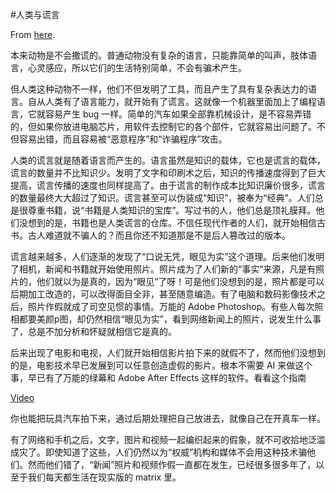 #人类与谎言

From [here](https://yinwang1.substack.com/p/05b).

本来动物是不会撒谎的。普通动物没有复杂的语言，只能靠简单的叫声，肢体语言，心灵感应，所以它们的生活特别简单，不会有骗术产生。

但人类这种动物不一样，他们不但发明了工具，而且产生了具有复杂表达力的语言。自从人类有了语言能力，就开始有了谎言。这就像一个机器里面加上了编程语言，它就容易产生 bug 一样。简单的汽车如果全部靠机械设计，是不容易弄错的，但如果你放进电脑芯片，用软件去控制它的各个部件，它就容易出问题了。不但容易出错，而且容易被“恶意程序”和“诈骗程序”攻击。

人类的谎言就是随着语言而产生的。语言虽然是知识的载体，它也是谎言的载体，谎言的数量并不比知识少。发明了文字和印刷术之后，知识的传播速度得到了巨大提高，谎言传播的速度也同样提高了。由于谎言的制作成本比知识廉价很多，谎言的数量最终大大超过了知识。谎言甚至可以伪装成“知识”，被奉为“经典”。人们总是很尊重书籍，说“书籍是人类知识的宝库”。写过书的人，他们总是顶礼膜拜。他们没想到的是，书籍也是人类谎言的仓库。不信任现代作者的人们，就开始相信古书。古人难道就不骗人的？而且你还不知道那是不是后人篡改过的版本。

谎言越来越多，人们逐渐的发现了“口说无凭，眼见为实”这个道理。后来他们发明了相机，新闻和书籍就开始使用照片。照片成为了人们新的“事实”来源，凡是有照片的，他们就以为是真的，因为“眼见”了呀！可是他们没想到的是，照片都是可以后期加工改造的，可以改得面目全非，甚至随意编造。有了电脑和数码影像技术之后，照片作假就成了司空见惯的事情。万能的 Adobe Photoshop。有些人每次照相都要美颜p图，却仍然相信“眼见为实”，看到网络新闻上的照片，说发生什么事了，总是不加分析和怀疑就相信它是真的。

后来出现了电影和电视，人们就开始相信影片拍下来的就假不了，然而他们没想到的是，电影技术早已发展到可以任意创造虚假的影片。根本不需要 AI 来做这个事，早已有了万能的绿幕和 Adobe After Effects 这样的软件。看看这个指南

[Video](https://www.youtube-nocookie.com/embed/Gya4QBqSrJo)

你也能把玩具汽车拍下来，通过后期处理把自己放进去，就像自己在开真车一样。

有了网络和手机之后，文字，图片和视频一起编织起来的假象，就不可收拾地泛滥成灾了。即使知道了这些，人们仍然以为“权威”机构和媒体不会用这种技术骗他们。然而他们错了，“新闻”照片和视频作假一直都在发生，已经很多很多年了，以至于我们每天都生活在现实版的 matrix 里。
